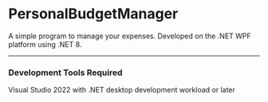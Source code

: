 # PersonalBudgetManager

A simple program to manage your expenses. Developed on the .NET WPF platform using .NET 8.

---

### Development Tools Required

Visual Studio 2022 with .NET desktop development workload or later
